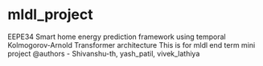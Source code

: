 # mldl_project
EEPE34 Smart home energy prediction framework using temporal Kolmogorov-Arnold Transformer architecture
This is for mldl end term mini project
@authors - Shivanshu-th, yash_patil, vivek_lathiya
